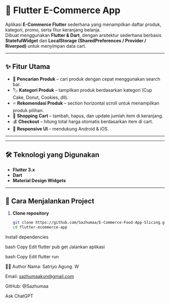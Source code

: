 # 🛒 Flutter E-Commerce App

Aplikasi **E-Commerce Flutter** sederhana yang menampilkan daftar produk, kategori, promo, serta fitur keranjang belanja.  
Dibuat menggunakan **Flutter & Dart**, dengan arsitektur sederhana berbasis **StatefulWidget** dan **LocalStorage (SharedPreferences / Provider / Riverpod)** untuk menyimpan data cart.

---

## ✨ Fitur Utama
- 🔎 **Pencarian Produk** – cari produk dengan cepat menggunakan search bar.  
- 🏷 **Kategori Produk** – tampilkan produk berdasarkan kategori (Cup Cake, Donut, Cookies, dll).  
- ⭐ **Rekomendasi Produk** – section horizontal scroll untuk menampilkan produk pilihan.  
- 🛒 **Shopping Cart** – tambah, hapus, dan update jumlah item di keranjang.  
- 💰 **Checkout** – hitung total harga otomatis berdasarkan item di cart.  
- 📱 **Responsive UI** – mendukung Android & iOS.  

---

---

## 🛠 Teknologi yang Digunakan
- **Flutter 3.x**
- **Dart**
- **Material Design Widgets**  

---

## 🚀 Cara Menjalankan Project

1. **Clone repository**
   ```bash
   git clone https://github.com/Sazhumaa/E-Commerce-Food-App-Slicing.git
   cd flutter-ecommerce-app
Install dependencies

bash
Copy
Edit
flutter pub get
Jalankan aplikasi

bash
Copy
Edit
flutter run


👨‍💻 Author
Nama: Satriyo Agung. W

Email: sazhumaakun@gmail.com

GitHub: @Sazhumaa








Ask ChatGPT
